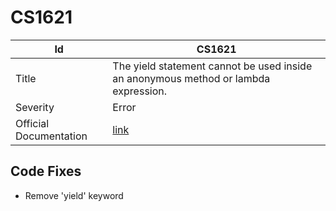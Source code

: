 # CS1621

| Id                     | CS1621                                                                               |
| ---------------------- | ------------------------------------------------------------------------------------ |
| Title                  | The yield statement cannot be used inside an anonymous method or lambda expression\. |
| Severity               | Error                                                                                |
| Official Documentation | [link](http://docs.microsoft.com/en-us/dotnet/csharp/misc/cs1621)                    |

## Code Fixes

* Remove 'yield' keyword
